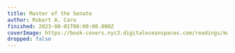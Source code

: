 ```yaml
---
title: Master of the Senate
author: Robert A. Caro
finished: 2023-08-01T00:00:00.000Z
coverImage: https://book-covers.nyc3.digitaloceanspaces.com/readings/master-of-the-senate-01.jpg
dropped: false
---
```


